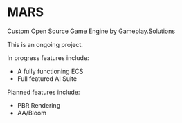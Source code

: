 # MARS
Custom Open Source Game Engine by Gameplay.Solutions

This is an ongoing project.

In progress features include:
- A fully functioning ECS
- Full featured AI Suite

Planned features include:
- PBR Rendering
- AA/Bloom
